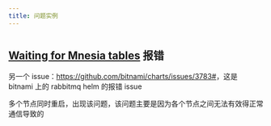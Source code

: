```yaml
---
title: 问题实例
---
```


#

## [Waiting for Mnesia tables](https://github.com/rabbitmq/cluster-operator/issues/480) 报错

另一个 issue：<https://github.com/bitnami/charts/issues/3783#>，这是 bitnami 上的 rabbitmq helm 的报错 issue

多个节点同时重启，出现该问题，该问题主要是因为各个节点之间无法有效得正常通信导致的
